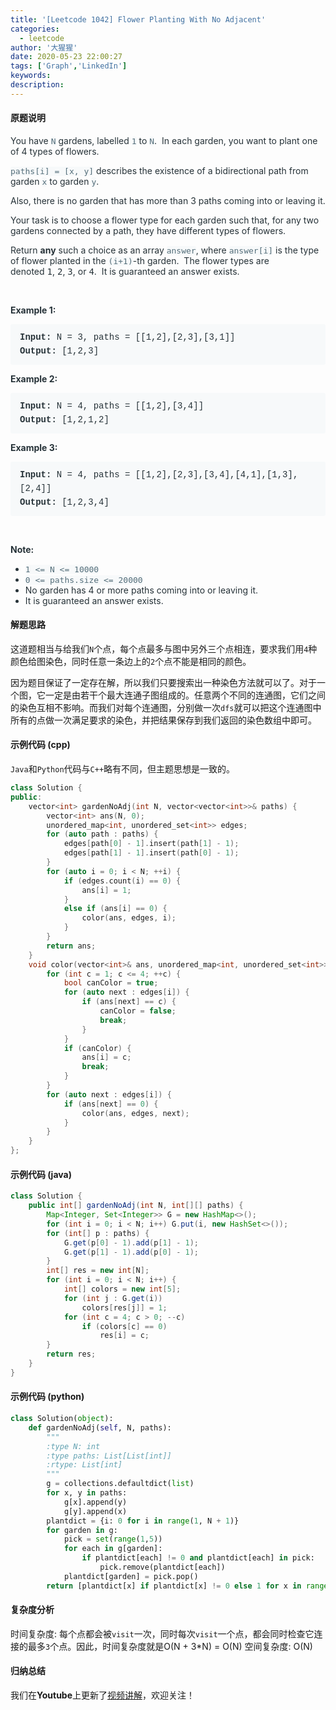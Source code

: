 ```yaml
---
title: '[Leetcode 1042] Flower Planting With No Adjacent'
categories:
  - leetcode
author: '大猩猩'
date: 2020-05-23 22:00:27
tags: ['Graph','LinkedIn']
keywords:
description:
---
```

#### 原题说明
<p style="font-size: 14px; margin-bottom: 1em; color: rgb(38, 50, 56); font-family: -apple-system, system-ui, &quot;Segoe UI&quot;, &quot;PingFang SC&quot;, &quot;Hiragino Sans GB&quot;, &quot;Microsoft YaHei&quot;, &quot;Helvetica Neue&quot;, Helvetica, Arial, sans-serif, &quot;Apple Color Emoji&quot;, &quot;Segoe UI Emoji&quot;, &quot;Segoe UI Symbol&quot;;">You have&nbsp;<code style="font-family: monospace; font-size: 13px; color: rgb(84, 110, 122); background-color: rgb(247, 249, 250); border-radius: 3px;">N</code>&nbsp;gardens, labelled&nbsp;<code style="font-family: monospace; font-size: 13px; color: rgb(84, 110, 122); background-color: rgb(247, 249, 250); border-radius: 3px;">1</code>&nbsp;to&nbsp;<code style="font-family: monospace; font-size: 13px; color: rgb(84, 110, 122); background-color: rgb(247, 249, 250); border-radius: 3px;">N</code>.&nbsp; In each garden, you want to plant one of 4 types of flowers.</p><p style="font-size: 14px; margin-bottom: 1em; color: rgb(38, 50, 56); font-family: -apple-system, system-ui, &quot;Segoe UI&quot;, &quot;PingFang SC&quot;, &quot;Hiragino Sans GB&quot;, &quot;Microsoft YaHei&quot;, &quot;Helvetica Neue&quot;, Helvetica, Arial, sans-serif, &quot;Apple Color Emoji&quot;, &quot;Segoe UI Emoji&quot;, &quot;Segoe UI Symbol&quot;;"><code style="font-family: monospace; font-size: 13px; color: rgb(84, 110, 122); background-color: rgb(247, 249, 250); border-radius: 3px;">paths[i] = [x, y]</code>&nbsp;describes the existence of a bidirectional path from garden&nbsp;<code style="font-family: monospace; font-size: 13px; color: rgb(84, 110, 122); background-color: rgb(247, 249, 250); border-radius: 3px;">x</code>&nbsp;to garden&nbsp;<code style="font-family: monospace; font-size: 13px; color: rgb(84, 110, 122); background-color: rgb(247, 249, 250); border-radius: 3px;">y</code>.</p><p style="font-size: 14px; margin-bottom: 1em; color: rgb(38, 50, 56); font-family: -apple-system, system-ui, &quot;Segoe UI&quot;, &quot;PingFang SC&quot;, &quot;Hiragino Sans GB&quot;, &quot;Microsoft YaHei&quot;, &quot;Helvetica Neue&quot;, Helvetica, Arial, sans-serif, &quot;Apple Color Emoji&quot;, &quot;Segoe UI Emoji&quot;, &quot;Segoe UI Symbol&quot;;">Also, there is no garden that has more than 3 paths coming into or leaving it.</p><p style="font-size: 14px; margin-bottom: 1em; color: rgb(38, 50, 56); font-family: -apple-system, system-ui, &quot;Segoe UI&quot;, &quot;PingFang SC&quot;, &quot;Hiragino Sans GB&quot;, &quot;Microsoft YaHei&quot;, &quot;Helvetica Neue&quot;, Helvetica, Arial, sans-serif, &quot;Apple Color Emoji&quot;, &quot;Segoe UI Emoji&quot;, &quot;Segoe UI Symbol&quot;;">Your task is to choose a flower type for each garden such that,&nbsp;for any two gardens connected by a path, they have different types of flowers.</p><p style="font-size: 14px; margin-bottom: 1em; color: rgb(38, 50, 56); font-family: -apple-system, system-ui, &quot;Segoe UI&quot;, &quot;PingFang SC&quot;, &quot;Hiragino Sans GB&quot;, &quot;Microsoft YaHei&quot;, &quot;Helvetica Neue&quot;, Helvetica, Arial, sans-serif, &quot;Apple Color Emoji&quot;, &quot;Segoe UI Emoji&quot;, &quot;Segoe UI Symbol&quot;;">Return&nbsp;<span style="font-weight: bolder;">any</span>&nbsp;such a choice as an array&nbsp;<code style="font-family: monospace; font-size: 13px; color: rgb(84, 110, 122); background-color: rgb(247, 249, 250); border-radius: 3px;">answer</code>, where&nbsp;<code style="font-family: monospace; font-size: 13px; color: rgb(84, 110, 122); background-color: rgb(247, 249, 250); border-radius: 3px;">answer[i]</code>&nbsp;is the type of flower&nbsp;planted in the&nbsp;<code style="font-family: monospace; font-size: 13px; color: rgb(84, 110, 122); background-color: rgb(247, 249, 250); border-radius: 3px;">(i+1)</code>-th garden.&nbsp; The flower types are denoted&nbsp;<font face="monospace">1</font>,&nbsp;<font face="monospace">2</font>,&nbsp;<font face="monospace">3</font>, or&nbsp;<font face="monospace">4</font>.&nbsp; It is guaranteed an answer exists.</p><p style="font-size: 14px; margin-bottom: 1em; color: rgb(38, 50, 56); font-family: -apple-system, system-ui, &quot;Segoe UI&quot;, &quot;PingFang SC&quot;, &quot;Hiragino Sans GB&quot;, &quot;Microsoft YaHei&quot;, &quot;Helvetica Neue&quot;, Helvetica, Arial, sans-serif, &quot;Apple Color Emoji&quot;, &quot;Segoe UI Emoji&quot;, &quot;Segoe UI Symbol&quot;;">&nbsp;</p><div style="color: rgb(38, 50, 56); font-family: -apple-system, system-ui, &quot;Segoe UI&quot;, &quot;PingFang SC&quot;, &quot;Hiragino Sans GB&quot;, &quot;Microsoft YaHei&quot;, &quot;Helvetica Neue&quot;, Helvetica, Arial, sans-serif, &quot;Apple Color Emoji&quot;, &quot;Segoe UI Emoji&quot;, &quot;Segoe UI Symbol&quot;;"><p style="font-size: inherit; margin-bottom: 1em;"><span style="font-weight: bolder;">Example 1:</span></p><pre style="font-family: SFMono-Regular, Consolas, &quot;Liberation Mono&quot;, Menlo, Courier, monospace; margin-bottom: 1em; background: rgb(247, 249, 250); padding: 10px 15px; color: rgb(38, 50, 56); line-height: 1.6; border-radius: 3px; white-space: pre-wrap;"><span style="font-weight: bolder;">Input: </span>N = <span id="example-input-1-1">3</span>, paths = <span id="example-input-1-2">[[1,2],[2,3],[3,1]]</span>
<span style="font-weight: bolder;">Output: </span><span id="example-output-1">[1,2,3]</span>
</pre><div><p style="font-size: inherit; margin-bottom: 1em;"><span style="font-weight: bolder;">Example 2:</span></p><pre style="font-family: SFMono-Regular, Consolas, &quot;Liberation Mono&quot;, Menlo, Courier, monospace; margin-bottom: 1em; background: rgb(247, 249, 250); padding: 10px 15px; color: rgb(38, 50, 56); line-height: 1.6; border-radius: 3px; white-space: pre-wrap;"><span style="font-weight: bolder;">Input: </span>N = <span id="example-input-2-1">4</span>, paths = <span id="example-input-2-2">[[1,2],[3,4]]</span>
<span style="font-weight: bolder;">Output: </span><span id="example-output-2">[1,2,1,2]</span>
</pre><div><p style="font-size: inherit; margin-bottom: 1em;"><span style="font-weight: bolder;">Example 3:</span></p><pre style="font-family: SFMono-Regular, Consolas, &quot;Liberation Mono&quot;, Menlo, Courier, monospace; margin-bottom: 1em; background: rgb(247, 249, 250); padding: 10px 15px; color: rgb(38, 50, 56); line-height: 1.6; border-radius: 3px; white-space: pre-wrap;"><span style="font-weight: bolder;">Input: </span>N = <span id="example-input-3-1">4</span>, paths = <span id="example-input-3-2">[[1,2],[2,3],[3,4],[4,1],[1,3],[2,4]]</span>
<span style="font-weight: bolder;">Output: </span><span id="example-output-3">[1,2,3,4]</span>
</pre><p style="font-size: inherit; margin-bottom: 1em;">&nbsp;</p><p style="font-size: inherit; margin-bottom: 1em;"><span style="font-weight: bolder;">Note:</span></p><ul style="margin-bottom: 1em;"><li><code style="font-family: monospace; font-size: 13px; color: rgb(84, 110, 122); background-color: rgb(247, 249, 250); border-radius: 3px;">1 &lt;= N &lt;= 10000</code></li><li><code style="font-family: monospace; font-size: 13px; color: rgb(84, 110, 122); background-color: rgb(247, 249, 250); border-radius: 3px;">0 &lt;= paths.size &lt;= 20000</code></li><li>No garden has 4 or more paths coming into or leaving it.</li><li>It is guaranteed an answer exists.</li></ul></div></div></div>
<!--more-->

#### 解题思路
这道题相当与给我们`N`个点，每个点最多与图中另外三个点相连，要求我们用`4`种颜色给图染色，同时任意一条边上的`2`个点不能是相同的颜色。

因为题目保证了一定存在解，所以我们只要搜索出一种染色方法就可以了。对于一个图，它一定是由若干个最大连通子图组成的。任意两个不同的连通图，它们之间的染色互相不影响。而我们对每个连通图，分别做一次`dfs`就可以把这个连通图中所有的点做一次满足要求的染色，并把结果保存到我们返回的染色数组中即可。

#### 示例代码 (cpp)
`Java`和`Python`代码与`C++`略有不同，但主题思想是一致的。
```cpp
class Solution {
public:
    vector<int> gardenNoAdj(int N, vector<vector<int>>& paths) {
        vector<int> ans(N, 0);
        unordered_map<int, unordered_set<int>> edges;
        for (auto path : paths) {
            edges[path[0] - 1].insert(path[1] - 1);
            edges[path[1] - 1].insert(path[0] - 1);
        }
        for (auto i = 0; i < N; ++i) {
            if (edges.count(i) == 0) {
                ans[i] = 1;
            }
            else if (ans[i] == 0) {
                color(ans, edges, i);
            }
        }
        return ans;
    }
    void color(vector<int>& ans, unordered_map<int, unordered_set<int>>& edges, int i) {
        for (int c = 1; c <= 4; ++c) {
            bool canColor = true;
            for (auto next : edges[i]) {
                if (ans[next] == c) {
                    canColor = false;
                    break;
                }
            }
            if (canColor) {
                ans[i] = c;
                break;
            }
        }
        for (auto next : edges[i]) {
            if (ans[next] == 0) {
                color(ans, edges, next);
            }
        }
    }
};
```

#### 示例代码 (java)
```java
class Solution {
    public int[] gardenNoAdj(int N, int[][] paths) {
        Map<Integer, Set<Integer>> G = new HashMap<>();
        for (int i = 0; i < N; i++) G.put(i, new HashSet<>());
        for (int[] p : paths) {
            G.get(p[0] - 1).add(p[1] - 1);
            G.get(p[1] - 1).add(p[0] - 1);
        }
        int[] res = new int[N];
        for (int i = 0; i < N; i++) {
            int[] colors = new int[5];
            for (int j : G.get(i))
                colors[res[j]] = 1;
            for (int c = 4; c > 0; --c)
                if (colors[c] == 0)
                    res[i] = c;
        }
        return res;
    }
}
```

#### 示例代码 (python)
```python
class Solution(object):
    def gardenNoAdj(self, N, paths):
        """
        :type N: int
        :type paths: List[List[int]]
        :rtype: List[int]
        """
        g = collections.defaultdict(list)
        for x, y in paths:
            g[x].append(y)
            g[y].append(x)
        plantdict = {i: 0 for i in range(1, N + 1)}
        for garden in g: 
            pick = set(range(1,5))
            for each in g[garden]:
                if plantdict[each] != 0 and plantdict[each] in pick:
                    pick.remove(plantdict[each])
            plantdict[garden] = pick.pop()
        return [plantdict[x] if plantdict[x] != 0 else 1 for x in range(1, N+1)]
```

#### 复杂度分析
时间复杂度: 每个点都会被`visit`一次，同时每次`visit`一个点，都会同时检查它连接的最多`3`个点。因此，时间复杂度就是O(N + 3\*N) = O(N)
空间复杂度: O(N)

#### 归纳总结
我们在**Youtube**上更新了[视频讲解](https://youtu.be/vxIwuRSj730)，欢迎关注！